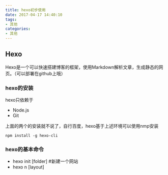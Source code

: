 ```yaml
---
title: hexo初步使用
date: 2017-04-17 14:40:10
tags: 
- 其他
categories: 
- 其他
---
```

## Hexo
Hexo是一个可以快速搭建博客的框架，使用Markdown解析文章，生成静态的网页。（可以部署在github上哦）

### hexo的安装
hexo只依赖于

- Node.js
- Git

上面的两个的安装就不说了，自行百度，hexo基于上述环境可以使用nmp安装

```
npm install -g hexo-cli
```
### hexo的基本命令

- hexo init [folder]   #新建一个网站
- hexo n [layout] <title>    #新建一篇文章
- hexo g   #生成静态文件
- hexo d   #部署网站。
- hexo publish [layout] <filename>   #发表草稿
- hexo s   #启动服务器
- hexo clean   #清除缓存文件 (db.json) 和已生成的静态文件 (public)

### hexo的配置

配置内容来自官网

####网站
|参数|描述|
|---|----|
|title|	网站标题|
|subtitle|	网站副标题|
|description|	网站描述|
|author|	您的名字|
|language|	网站使用的语言|
|timezone	|网站时区。Hexo 默认使用您电脑的时区。时区列表。比如说：America/New_York, Japan, 和 UTC 。|

其中，description主要用于SEO，告诉搜索引擎一个关于您站点的简单描述，通常建议在其中包含您网站的关键词。author参数用于主题显示文章的作者。

####网址
|参数|	描述|	默认值|
|---------|---------|--------|
|url|	网址	|        |
|root	|网站根目录	|          |
|permalink	|文章的 永久链接 格式	|:year/:month/:day/:title/|
|permalink_defaults|	永久链接中各部分的默认值	|     |

>网站存放在子目录
如果您的网站存放在子目录中，例如 http://yoursite.com/blog，则请将您的 url 设为 http://yoursite.com/blog 并把 root 设为 /blog/。

####目录
|参数|	描述|	默认值|
|------|------|-------|
|source_dir|	资源文件夹，这个文件夹用来存放内容。|	source|
|public_dir	|公共文件夹，这个文件夹用于存放生成的站点文件。|	public|
|tag_dir	|标签文件夹|	tags|
|archive_dir|	归档文件夹|	archives|
|category_dir|	分类文件夹	|categories|
|code_dir	|Include code 文件夹|	downloads/code|
|i18n_dir|	国际化（i18n）文件夹	|:lang|
|skip_render	|跳过指定文件的渲染，您可使用 glob 表达式来匹配路径。	|     |

>提示
如果您刚刚开始接触Hexo，通常没有必要修改这一部分的值。

####文章
|参数|	描述	|默认值|
|-----|--------|-----------|
|new_post_name	|新文章的文件名称	|:title.md|
|_layout	|预设布局|	post|
|auto_spacing	|在中文和英文之间加入空格	|false|
|titlecase	|把标题转换为 title case|	false|
|external_link	|在新标签中打开链接|	true|
|filename_case|	把文件名称转换为 (1) 小写或 (2) 大写	|0|
|render_drafts	|显示草稿|	false|
|post_asset_folder	|启动 Asset 文件夹|	false|
|relative_link	|把链接改为与根目录的相对位址|	false|
|future	|显示未来的文章|	true|
|highlight	|代码块的设置|	

>相对地址
默认情况下，Hexo生成的超链接都是绝对地址。例如，如果您的网站域名为example.com,您有一篇文章名为hello，那么绝对链接可能像这样：http://example.com/hello.html，它是绝对于域名的。相对链接像这样：/hello.html，也就是说，无论用什么域名访问该站点，都没有关系，这在进行反向代理时可能用到。通常情况下，建议使用绝对地址。

####分类 & 标签
|参数|	描述|	默认值|
|-------|---------|------------|
|default_category|	默认分类|	uncategorized|
|category_map|	分类别名	|             |
|tag_map|	标签别名	|            |

####日期 / 时间格式         
Hexo 使用 Moment.js 来解析和显示时间。

|参数	|描述	|默认值|
|---------|----------|-----------|
|date_format	|日期格式|	YYYY-MM-DD|
|time_format	|时间格式|	H:mm:ss|

####分页
|参数	|描述	|默认值|
|-------|---------|---------|
|per_page|	每页显示的文章量 (0 = 关闭分页功能)	|10|
|pagination_dir|	分页目录	|page|

####扩展
|参数	|描述|
|----------|----------|
|theme	|当前主题名称。值为false时禁用主题|
|deploy|	部署部分的设置        |


###我的坑
我吧整个hexo init初始化的项目放到github个人blog下……然后github就说解析不了博客了……
然后想了想，我把master分支放hexo生成的public里面的东西，然后新建个分支放hexo的东西，这样就可以在哪里有环境就可以写，然后！！在编译器clone自己的项目，不能在同一个项目文件夹写完然后复制public的文件放到master分支，这样hexo的命令就用不了了，提示加载不到一个模块。
最后吧一个项目clone两次，一个专门该mater分支，一个写…………坑了一上午